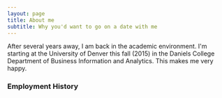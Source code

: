 ```yaml
---
layout: page
title: About me
subtitle: Why you'd want to go on a date with me
---
```


After several years away, I am back in the academic environment.  I'm starting
at the University of Denver this fall (2015) in the Daniels College Department
of Business Information and Analytics.  This makes me very happy.

### Employment History
